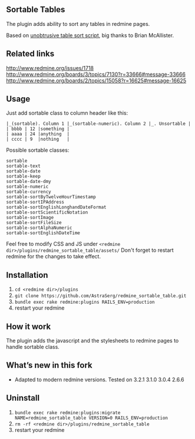 Sortable Tables
---------------

The plugin adds ability to sort any tables in redmine pages.

Based on [unobtrusive table sort script](http://www.frequency-decoder.com/2006/09/16/unobtrusive-table-sort-script-revisited), big thanks to Brian McAllister.

Related links
-------------

http://www.redmine.org/issues/1718
http://www.redmine.org/boards/3/topics/7130?r=33666#message-33666
http://www.redmine.org/boards/2/topics/15058?r=16625#message-16625

Usage
-----

Just add sortable class to column header like this:

	|_(sortable). Column 1 |_(sortable-numeric). Column 2 |_. Unsortable |
	| bbbb | 12 |something |
	| aaaa | 24 |anything  |
	| cccc | 9  |nothing   |

Possible sortable classes:

	sortable
	sortable-text
	sortable-date
	sortable-keep
	sortable-date-dmy
	sortable-numeric
	sortable-currency
	sortable-sortByTwelveHourTimestamp
	sortable-sortIPAddress
	sortable-sortEnglishLonghandDateFormat
	sortable-sortScientificNotation
	sortable-sortImage
	sortable-sortFileSize
	sortable-sortAlphaNumeric
	sortable-sortEnglishDateTime 

Feel free to modify CSS and JS under `<redmine dir>/plugins/redmine_sortable_table/assets/`
Don't forget to restart redmine for the changes to take effect.

Installation
------------

1. `cd <redmine dir>/plugins`
2. `git clone https://github.com/AstraSerg/redmine_sortable_table.git`
3. `bundle exec rake redmine:plugins RAILS_ENV=production`
4. restart your redmine

How it work
-----------

The plugin adds the javascript and the stylesheets to redmine pages to handle sortable class.

What’s new in this fork
-----------------------

* Adapted to modern redmine versions. Tested on 3.2.1 3.1.0 3.0.4 2.6.6

Uninstall
---------

1. `bundle exec rake redmine:plugins:migrate NAME=redmine_sortable_table VERSION=0 RAILS_ENV=production`
2. `rm -rf <redmine dir>/plugins/redmine_sortable_table`
3. restart your redmine

